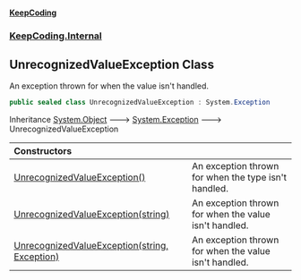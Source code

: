 #### [KeepCoding](index.md 'index')
### [KeepCoding.Internal](KeepCoding_Internal.md 'KeepCoding.Internal')
## UnrecognizedValueException Class
An exception thrown for when the value isn't handled.  
```csharp
public sealed class UnrecognizedValueException : System.Exception
```

Inheritance [System.Object](https://docs.microsoft.com/en-us/dotnet/api/System.Object 'System.Object') &#129106; [System.Exception](https://docs.microsoft.com/en-us/dotnet/api/System.Exception 'System.Exception') &#129106; UnrecognizedValueException  

| Constructors | |
| :--- | :--- |
| [UnrecognizedValueException()](UnrecognizedValueException_UnrecognizedValueException().md 'KeepCoding.Internal.UnrecognizedValueException.UnrecognizedValueException()') | An exception thrown for when the type isn't handled.<br/> |
| [UnrecognizedValueException(string)](UnrecognizedValueException__ctor_RglUxMbpg9BBgTWfwNhN_Q.md 'KeepCoding.Internal.UnrecognizedValueException.UnrecognizedValueException(string)') | An exception thrown for when the value isn't handled.<br/> |
| [UnrecognizedValueException(string, Exception)](UnrecognizedValueException__ctor_x69aTwCJoXhKt0ptHPPYqQ.md 'KeepCoding.Internal.UnrecognizedValueException.UnrecognizedValueException(string, System.Exception)') | An exception thrown for when the value isn't handled.<br/> |
